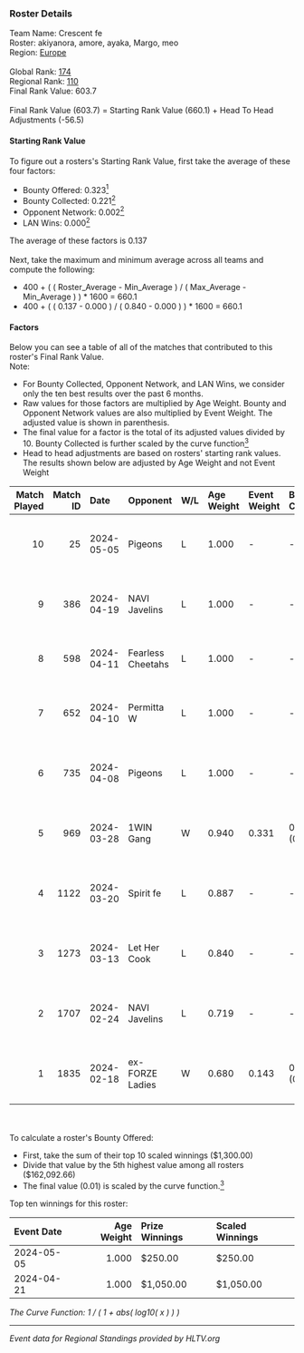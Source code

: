 ### Roster Details<br />
Team Name: Crescent fe<br />
Roster: akiyanora, amore, ayaka, Margo, meo<br />
Region: [Europe]( ../standings_europe.md)<br />
<br />
Global Rank: [174](../standings_global.md)<br />
Regional Rank: [110]( ../standings_europe.md)<br />
Final Rank Value:  603.7<br />
<br />
Final Rank Value (603.7) = Starting Rank Value (660.1) + Head To Head Adjustments (-56.5)<br />

#### Starting Rank Value<br />
To figure out a rosters's Starting Rank Value, first take the average of these four factors:<br />
- Bounty Offered: 0.323[<sup>1</sup>](#table2)
- Bounty Collected: 0.221[<sup>2</sup>](#table1)
- Opponent Network: 0.002[<sup>2</sup>](#table1)
- LAN Wins: 0.000[<sup>2</sup>](#table1)

The average of these factors is 0.137<br />
<br />
Next, take the maximum and minimum average across all teams and compute the following:<br />
- 400 + ( ( Roster_Average - Min_Average ) / ( Max_Average - Min_Average ) ) * 1600 = 660.1
- 400 + ( ( 0.137 - 0.000 ) / ( 0.840 - 0.000 ) ) * 1600 = 660.1


#### Factors<br />
Below you can see a table of all of the matches that contributed to this roster's Final Rank Value.<br />
Note:<br />

- For Bounty Collected, Opponent Network, and LAN Wins, we consider only the ten best results over the past 6 months.
- Raw values for those factors are multiplied by Age Weight. Bounty and Opponent Network values are also multiplied by Event Weight. The adjusted value is shown in parenthesis.
- The final value for a factor is the total of its adjusted values divided by 10. Bounty Collected is further scaled by the curve function[<sup>3</sup>](#curveFunction)
- Head to head adjustments are based on rosters' starting rank values. The results shown below are adjusted by Age Weight and not Event Weight
<span id="table1"></span><br />


| Match Played | Match ID | Date       | Opponent          | W/L | Age Weight | Event Weight | Bounty Collected | Opponent Network | LAN Wins  | H2H Adj. | Roster                                    |
| -: | -: | :- | :- | :- | :- | :- | :- | :- | :- | -: | :- |
|           10 |       25 | 2024-05-05 | Pigeons           | L   | 1.000      | -            | -                | -                | -         |    -4.47 | akiyanora, amore, ayaka, Margo, meo       |
|            9 |      386 | 2024-04-19 | NAVI Javelins     | L   | 1.000      | -            | -                | -                | -         |    -6.21 | akiyanora, amore, ayaka, Margo, meo       |
|            8 |      598 | 2024-04-11 | Fearless Cheetahs | L   | 1.000      | -            | -                | -                | -         |    -9.37 | kr4sy, Ksu, t4tty, Victoria, vilga        |
|            7 |      652 | 2024-04-10 | Permitta W        | L   | 1.000      | -            | -                | -                | -         |   -21.27 | amyb, Gaba, Mrs_Fire, pavlla, Tynka       |
|            6 |      735 | 2024-04-08 | Pigeons           | L   | 1.000      | -            | -                | -                | -         |    -6.57 | akiyanora, amore, ayaka, Margo, meo       |
|            5 |      969 | 2024-03-28 | 1WIN Gang         | W   | 0.940      | 0.331        | 0.006 (0.002)    | 0.044 (0.014)    | 0 (0.000) |    13.05 | akiyanora, amore, ayaka, Margo, meo       |
|            4 |     1122 | 2024-03-20 | Spirit fe         | L   | 0.887      | -            | -                | -                | -         |   -12.77 | akiyanora, amore, ayaka, Margo, meo       |
|            3 |     1273 | 2024-03-13 | Let Her Cook      | L   | 0.840      | -            | -                | -                | -         |   -13.03 | Joanana, kezziwow, meli, RacheLL, suns1de |
|            2 |     1707 | 2024-02-24 | NAVI Javelins     | L   | 0.719      | -            | -                | -                | -         |    -6.70 | akiyanora, amore, ayaka, Margo, meo       |
|            1 |     1835 | 2024-02-18 | ex-FORZE Ladies   | W   | 0.680      | 0.143        | 0.010 (0.001)    | 0.089 (0.009)    | 0 (0.000) |    10.86 | k175un4, mikeri, sosya, Stormy, wieenN    |

<br />
<span id="table2"></span><br />
To calculate a roster's Bounty Offered:<br />

- First, take the sum of their top 10 scaled winnings ($1,300.00)
- Divide that value by the 5th highest value among all rosters ($162,092.66)
- The final value (0.01) is scaled by the curve function.[<sup>3</sup>](#curveFunction)

Top ten winnings for this roster:<br />

| Event Date | Age Weight | Prize Winnings | Scaled Winnings |
| :- | -: | :- | :- |
| 2024-05-05 |      1.000 | $250.00        | $250.00         |
| 2024-04-21 |      1.000 | $1,050.00      | $1,050.00       |


<span id="curveFunction"></span>_The Curve Function: 1 / ( 1 + abs( log10( x ) ) )_<br />

---
_Event data for Regional Standings provided by HLTV.org_<br />
